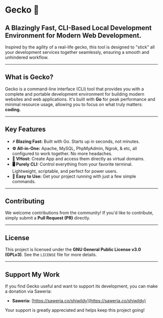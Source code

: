 # Gecko 🦎

## A Blazingly Fast, CLI-Based Local Development Environment for Modern Web Development.

Inspired by the agility of a real-life gecko, this tool is designed to "stick" all your development services together seamlessly, ensuring a smooth and unhindered workflow.

---

## What is Gecko?
Gecko is a command-line interface (CLI) tool that provides you with a complete and portable development environment for building modern websites and web applications. It's built with **Go** for peak performance and minimal resource usage, allowing you to focus on what truly matters: **coding.**

---

## Key Features

* **⚡ Blazing Fast:** Built with Go. Starts up in seconds, not minutes.
* **⚙️ All-in-One:** Apache, MySQL, PhpMyAdmin, Ngrok, & etc, all configured to work together. No more headaches.
* **🔌 VHost:** Create App and access them directly as virtual domains.
* **🖥️ Purely CLI:** Control everything from your favorite terminal. Lightweight, scriptable, and perfect for power users.
* **🚀 Easy to Use:** Get your project running with just a few simple commands.


---

## Contributing

We welcome contributions from the community! If you'd like to contribute, simply submit a **Pull Request (PR)** directly.

---

## License

This project is licensed under the **GNU General Public License v3.0 (GPLv3)**. See the `LICENSE` file for more details.

---

## Support My Work

If you find Gecko useful and want to support its development, you can make a donation via Saweria:

* **Saweria:** [https://saweria.co/shiwildy](https://saweria.co/shiwildy)

Your support is greatly appreciated and helps keep this project going!